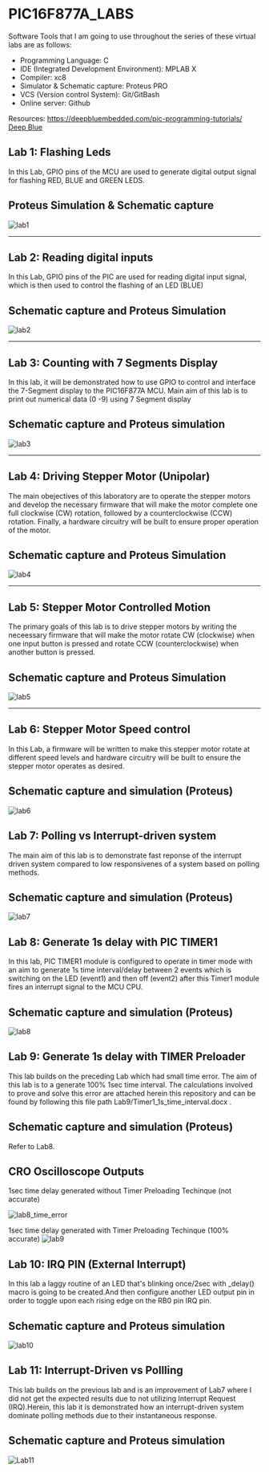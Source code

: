 # PIC16F877A_LABS

Software Tools that I am going to use throughout the series of these virtual labs are as follows:
- Programming Language: C
- IDE (Integrated Development Environment): MPLAB X
- Compiler: xc8 
- Simulator & Schematic capture: Proteus PRO
- VCS (Version control System): Git/GitBash
- Online server: Github

 Resources:
 https://deepbluembedded.com/pic-programming-tutorials/
 [Deep Blue](https://deepbluembedded.com/pic-programming-tutorials/)
 

## Lab 1: Flashing Leds
In this Lab, GPIO pins of the MCU are used to generate digital output signal for flashing RED, BLUE and GREEN LEDS.
## Proteus Simulation & Schematic capture
![lab1](https://github.com/user-attachments/assets/4d7629dc-a67f-47fd-8336-293fb9f688a8)

---------------------------------------------------------------------------------------------------------------------------
## Lab 2: Reading digital inputs
In this Lab, GPIO pins of the PIC are used for reading digital input signal, which is then used to control the flashing of an LED (BLUE)
## Schematic capture and Proteus Simulation
![lab2](https://github.com/user-attachments/assets/37fd38ab-6bbd-44a4-af92-cd852cc0be19)

-----------------------------------------------------------------------------------------------------------------------------
## Lab 3: Counting with 7 Segments Display
In this lab, it will be demonstrated how to use GPIO to control and interface the 7-Segment display to the PIC16F877A MCU.
Main aim of this lab is to print out numerical data (0 -9) using 7 Segment display

## Schematic capture and Proteus simulation
![lab3](https://github.com/user-attachments/assets/fbd3ebef-0f6e-46ae-8ec3-e854b222496b)

----------------------------------------------------------------------------------------------------------------------------
## Lab 4: Driving Stepper Motor (Unipolar)
The main obejectives of this laboratory are to operate the stepper motors and develop the necessary firmware that will make the
motor complete one full clockwise (CW) rotation, followed by a counterclockwise (CCW) rotation. Finally, a hardware circuitry will be built
to ensure proper operation of the motor.

## Schematic capture and Proteus Simulation
![lab4](https://github.com/user-attachments/assets/f253d26d-e29e-447d-b6b1-b8275e4daa7f)

----------------------------------------------------------------------------------------------------------------------------
## Lab 5: Stepper Motor Controlled Motion
The primary goals of this lab is to drive stepper motors by writing the neceessary firmware that will make the motor rotate CW
(clockwise) when one input button is pressed and rotate CCW (counterclockwise) when another button is pressed.

## Schematic capture and Proteus Simulation
![lab5](https://github.com/user-attachments/assets/e395300b-7b5f-47c3-b313-d72da9951f04)

-----------------------------------------------------------------------------------------------------------------------------
## Lab 6: Stepper Motor Speed control
In this Lab, a firmware will be written to make this stepper motor rotate at different speed levels and hardware circuitry
will be built to ensure the stepper motor operates as desired.

## Schematic capture and simulation (Proteus)
![lab6](https://github.com/user-attachments/assets/435b9edf-0ca3-459b-b839-facb05fb2ba3)

## Lab 7: Polling vs Interrupt-driven system
The main aim of this lab is to demonstrate fast reponse of the interrupt driven system compared to low responsivenes of a
system based on polling methods.

## Schematic capture and simulation (Proteus)
![lab7](https://github.com/user-attachments/assets/3a6c1225-6179-4380-ac98-d39cca5c3233)

## Lab 8: Generate 1s delay with PIC TIMER1 
In this lab, PIC TIMER1 module is configured to operate in timer mode with an aim to generate 1s time interval/delay 
between 2 events which is switching on the LED (event1) and then off (event2) after this Timer1 module fires an interrupt signal to the MCU CPU.

## Schematic capture and simulation (Proteus)
![lab8](https://github.com/user-attachments/assets/ab538540-3c70-4b94-8aec-53239f13145c)

## Lab 9: Generate 1s delay with TIMER Preloader
This lab builds on the preceding Lab which had small time error. The aim of this lab is to a generate 100% 1sec time interval.
The calculations involved to prove and solve this error are attached herein this repository and can be found by following this file path
Lab9/Timer1_1s_time_interval.docx .
## Schematic capture and simulation (Proteus)
Refer to Lab8.

## CRO Oscilloscope Outputs
1sec time delay generated without Timer Preloading Techinque (not accurate)

![lab8_time_error](https://github.com/user-attachments/assets/53a66b83-0acb-4deb-8486-cbe0a2e6b8df)

1sec time delay generated with Timer Preloading Techinque (100% accurate)
![lab9](https://github.com/user-attachments/assets/c3d901e6-a293-4dc7-b2ce-ad653b408be8)

## Lab 10: IRQ PIN (External Interrupt)
In this lab  a laggy routine of an LED that's blinking once/2sec with _delay() macro is going to be created.And then
configure another LED output pin in order to toggle upon each rising edge on the RB0 pin IRQ pin.

## Schematic capture and Proteus simulation
![lab10](https://github.com/user-attachments/assets/690cf0dd-87a5-4bb8-b2d4-2e465feef75f)

## Lab 11: Interrupt-Driven vs Pollling
This lab builds on the previous lab and is an improvement of Lab7 where I did not get the expected results due to not
utilizing Interrupt Request (IRQ).Herein, this lab it is demonstrated how an interrupt-driven system dominate
polling methods due to their instantaneous response.

## Schematic capture and Proteus simulation
![Lab11](https://github.com/user-attachments/assets/0e08d09a-cdd0-4f80-aade-79933d6eb2a0)

